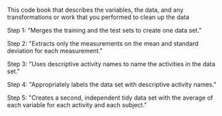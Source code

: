 This code book that describes the variables, the data, and any transformations or work that you performed to clean up the data

Step 1: "Merges the training and the test sets to create one data set."

Step 2: "Extracts only the measurements on the mean and standard deviation for each measurement."

Step 3: "Uses descriptive activity names to name the activities in the data set."

Step 4: "Appropriately labels the data set with descriptive activity names."

Step 5: "Creates a second, independent tidy data set with the average of each variable for each activity and each subject." 
